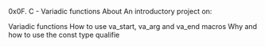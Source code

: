 0x0F. C - Variadic functions
About
An introductory project on:

Variadic functions
How to use va_start, va_arg and va_end macros
Why and how to use the const type qualifie
